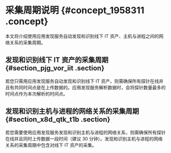 # 采集周期说明 {#concept_1958311 .concept}

本文将介绍使用应用发现服务自动发现和识别线下 IT 资产、主机与进程之间的网络关系的采集周期。

## 发现和识别线下 IT 资产的采集周期 {#section_pjg_vor_iit .section}

若您只需用应用发现服务自动发现和识别线下 IT 资产，则需确保所有探针在线并且有共同时间点是在上传数据的。应用发现服务解析数据时，会将探针数量最多的时间点作为本次解析的时间点。

## 发现和识别主机与进程的网络关系的采集周期 {#section_x8d_qtk_t1b .section}

若您需要使用应用发现服务发现和识别主机与进程的网络关系，则需确保所有探针在线并且同时上传数据一段时间（建议 30 分钟）。发现和识别主机与进程的网络关系的采集周期中包含对线下 IT 资产的采集。

